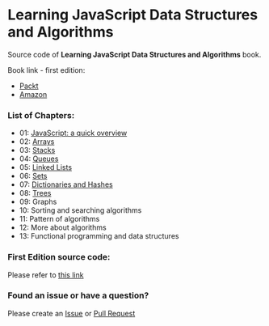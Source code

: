 Learning JavaScript Data Structures and Algorithms
====================================

Source code of **Learning JavaScript Data Structures and Algorithms** book.

Book link - first edition:
  - [Packt](https://www.packtpub.com/application-development/learning-javascript-data-structures-and-algorithms)
  - [Amazon](http://www.amazon.com/gp/product/1783554878/ref=as_li_tl?ie=UTF8&camp=1789&creative=9325&creativeASIN=1783554878&linkCode=as2&tag=loiagron-20&linkId=7VBQ7OMJ47XY7MUV)

### List of Chapters:
  
* 01: [JavaScript: a quick overview](https://github.com/loiane/javascript-datastructures-algorithms/tree/second-edition/chapter01)
* 02: [Arrays](https://github.com/loiane/javascript-datastructures-algorithms/tree/second-edition/chapter02)
* 03: [Stacks](https://github.com/loiane/javascript-datastructures-algorithms/tree/second-edition/chapter03)
* 04: [Queues](https://github.com/loiane/javascript-datastructures-algorithms/tree/second-edition/chapter04)
* 05: [Linked Lists](https://github.com/loiane/javascript-datastructures-algorithms/tree/second-edition/chapter05)
* 06: [Sets](https://github.com/loiane/javascript-datastructures-algorithms/tree/second-edition/chapter06)
* 07: [Dictionaries and Hashes](https://github.com/loiane/javascript-datastructures-algorithms/tree/second-edition/chapter07)
* 08: [Trees](https://github.com/loiane/javascript-datastructures-algorithms/tree/second-edition/chapter08)
* 09: Graphs
* 10: Sorting and searching algorithms
* 11: Pattern of algorithms
* 12: More about algorithms
* 13: Functional programming and data structures

### First Edition source code:

Please refer to [this link](https://github.com/loiane/javascript-datastructures-algorithms/tree/master)

### Found an issue or have a question?

Please create an [Issue](https://github.com/loiane/javascript-datastructures-algorithms/issues) or [Pull Request](https://github.com/loiane/javascript-datastructures-algorithms/pulls) 
